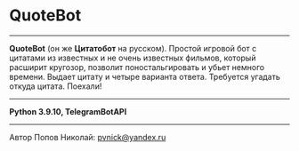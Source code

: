 # QuoteBot
___
**QuoteBot** (он же **Цитатобот** на русском). Простой игровой бот с цитатами из известных и не очень известных фильмов, который расширит кругозор, позволит поностальгировать и убьет немного времени. Выдает цитату и четыре варианта ответа. Требуется угадать откуда цитата. Поехали!
___
**Python 3.9.10, TelegramBotAPI**
___
Автор Попов Николай: pvnick@yandex.ru
